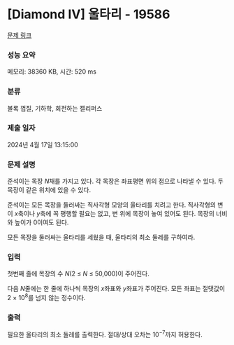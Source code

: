 # [Diamond IV] 울타리 - 19586 

[문제 링크](https://www.acmicpc.net/problem/19586) 

### 성능 요약

메모리: 38360 KB, 시간: 520 ms

### 분류

볼록 껍질, 기하학, 회전하는 캘리퍼스

### 제출 일자

2024년 4월 17일 13:15:00

### 문제 설명

<p>준석이는 목장 <em>N</em>채를 가지고 있다. 각 목장은 좌표평면 위의 점으로 나타낼 수 있다. 두 목장이 같은 위치에 있을 수 있다.</p>

<p>준석이는 모든 목장을 둘러싸는 직사각형 모양의 울타리를 치려고 한다. 직사각형의 변이 <em>x</em>축이나 <em>y</em>축에 꼭 평행할 필요는 없고, 변 위에 목장이 놓여 있어도 된다. 목장의 너비와 높이가 0이여도 된다.</p>

<p>모든 목장을 둘러싸는 울타리를 세웠을 때, 울타리의 최소 둘레를 구하여라.</p>

### 입력 

 <p>첫번째 줄에 목장의 수 <em>N</em>(2 ≤ <em>N</em> ≤ 50,000)이 주어진다.</p>

<p>다음 <em>N</em>줄에는 한 줄에 하나씩 목장의 <em>x</em>좌표와 <em>y</em>좌표가 주어진다. 모든 좌표는 절댓값이 2 × 10<sup>8</sup>를 넘지 않는 정수이다.</p>

### 출력 

 <p>필요한 울타리의 최소 둘레를 출력한다. 절대/상대 오차는 10<sup>−7</sup>까지 허용한다.</p>

